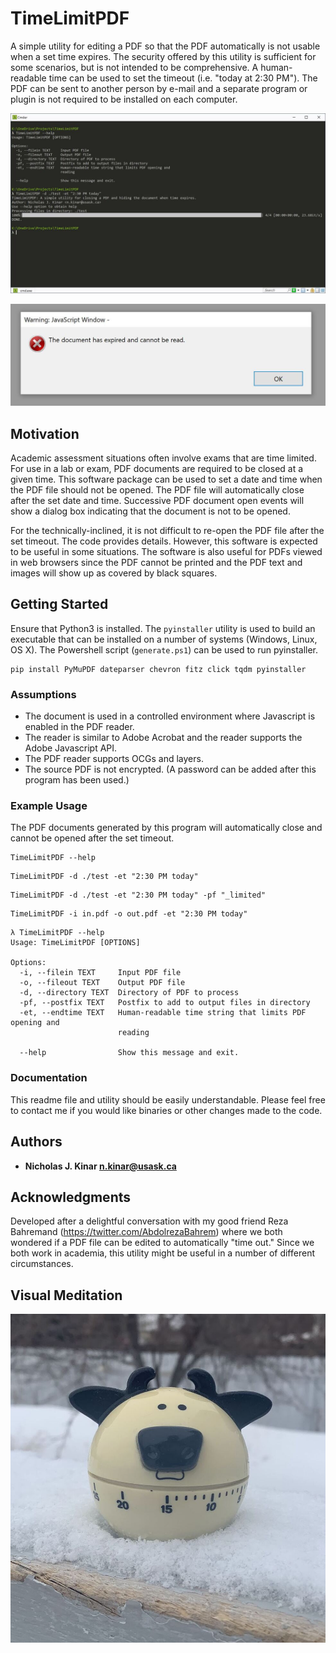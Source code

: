 # TimeLimitPDF

A simple utility for editing a PDF so that the PDF automatically is not
usable when a set time expires.
The security offered by this utility is sufficient for some scenarios,
but is not intended to be comprehensive.  A human-readable time can be used
to set the timeout (i.e. "today at 2:30 PM").  The PDF can be sent to another
person by e-mail and a separate program or plugin is not required to be installed
on each computer.

![Example Run](./images/example.jpg)

![Displayed Dialog Box](./images/window.jpg)


## Motivation

Academic assessment situations often involve exams that are time limited.  For use in a lab or exam,
PDF documents are required to be closed at a given time.  This software package can be
used to set a date and time when the PDF file should not be opened.  The PDF file will automatically
close after the set date and time.  Successive PDF document open events will show a dialog box
indicating that the document is not to be opened.

For the technically-inclined, it is not difficult to re-open the PDF file after the set timeout.  The code provides details.
However, this software is expected to be useful in some situations.
The software is also useful for PDFs viewed in web browsers since the
PDF cannot be printed and the PDF text and images will show up as covered
by black squares.


## Getting Started

Ensure that Python3 is installed.  The `pyinstaller` utility is used
to build an executable that can be installed on a number of systems
(Windows, Linux, OS X). The Powershell script (`generate.ps1`)
can be used to run pyinstaller.

```
pip install PyMuPDF dateparser chevron fitz click tqdm pyinstaller
```

### Assumptions

* The document is used in a controlled environment where Javascript is enabled in the PDF reader.
* The reader is similar to Adobe Acrobat and the reader supports the Adobe Javascript API.
* The PDF reader supports OCGs and layers.
* The source PDF is not encrypted. (A password can be added after this program
  has been used.)

### Example Usage

The PDF documents generated by this program will automatically close
and cannot be opened after the set timeout.

```
TimeLimitPDF --help
```

```
TimeLimitPDF -d ./test -et "2:30 PM today"
```

```
TimeLimitPDF -d ./test -et "2:30 PM today" -pf "_limited"
```

```
TimeLimitPDF -i in.pdf -o out.pdf -et "2:30 PM today"
```

```
λ TimeLimitPDF --help
Usage: TimeLimitPDF [OPTIONS]

Options:
  -i, --filein TEXT     Input PDF file
  -o, --fileout TEXT    Output PDF file
  -d, --directory TEXT  Directory of PDF to process
  -pf, --postfix TEXT   Postfix to add to output files in directory
  -et, --endtime TEXT   Human-readable time string that limits PDF opening and
                        reading

  --help                Show this message and exit.
```


### Documentation

This readme file and utility should be easily understandable. Please feel free to contact me
if you would like binaries or other changes made to the code.


## Authors

* **Nicholas J. Kinar <n.kinar@usask.ca>**

## Acknowledgments

Developed after a delightful conversation with my good friend Reza Bahremand
(https://twitter.com/AbdolrezaBahrem) where we both wondered if a PDF file
can be edited to automatically "time out."  Since we both work in academia,
this utility might be useful in a number of different circumstances.

## Visual Meditation

![Photo](./images/timer.jpg)
